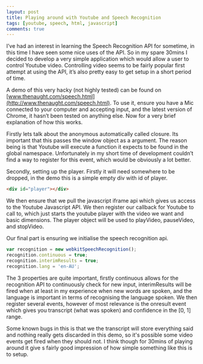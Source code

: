 ```yaml
---
layout: post
title: Playing around with Youtube and Speech Recognition
tags: [youtube, speech, html, javascript]
comments: true
---
```


I’ve had an interest in learning the Speech Recognition API for sometime, in this time I have seen some nice uses of the API. So in my spare 30mins I decided to develop a very simple application which would allow a user to control Youtube video. Controlling video seems to be fairly popular first attempt at using the API, it’s also pretty easy to get setup in a short period of time.

A demo of this very hacky (not highly tested) can be found on [www.thenaught.com/speech.html](http://www.thenaught.com/speech.html). To use it, ensure you have a Mic connected to your computer and accepting input, and the latest version of Chrome, it hasn’t been tested on anything else. Now for a very brief explanation of how this works.

Firstly lets talk about the anonymous automatically called closure. Its important that this passes the window object as a argument. The reason being is that Youtube will execute a function it expects to be found in the global namespace. Unfortunately in my short time of development couldn’t find a way to register for this event, which would be obviously a lot better.

Secondly, setting up the player. Firstly it will need somewhere to be dropped, in the demo this is a simple empty div with id of player.

```html
<div id="player"></div>
```

We then ensure that we pull the javascript iframe api which gives us access to the Youtube Javascript API. We then register our callback for Youtube to call to, which just starts the youtube player with the video we want and basic dimensions. The player object will be used to playVideo, pauseVideo, and stopVideo.

Our final part is ensuring we initialise the speech recognition api.

```javascript
var recognition = new webkitSpeechRecognition();
recognition.continuous = true;
recognition.interimResults = true;
recognition.lang = 'en-AU';
```

The 3 properties are quite important, firstly continuous allows for the recognition API to continuously check for new input, interimResults will be fired when at least in my experience when new words are spoken, and the language is important in terms of recognising the language spoken. We then register several events, however of most relevance is the onresult event which gives you transcript (what was spoken) and confidence in the [0, 1] range.

Some known bugs in this is that we the transcript will store everything said and nothing really gets discarded in this demo, so it's possible some video events get fired when they should not. I think though for 30mins of playing around it give s fairly good impression of how simple something like this is to setup.
